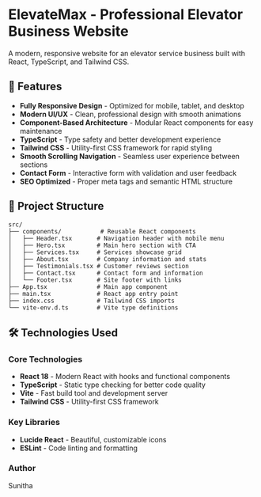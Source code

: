 # ElevateMax - Professional Elevator Business Website

A modern, responsive website for an elevator service business built with React, TypeScript, and Tailwind CSS.

## 🚀 Features

- **Fully Responsive Design** - Optimized for mobile, tablet, and desktop
- **Modern UI/UX** - Clean, professional design with smooth animations
- **Component-Based Architecture** - Modular React components for easy maintenance
- **TypeScript** - Type safety and better development experience
- **Tailwind CSS** - Utility-first CSS framework for rapid styling
- **Smooth Scrolling Navigation** - Seamless user experience between sections
- **Contact Form** - Interactive form with validation and user feedback
- **SEO Optimized** - Proper meta tags and semantic HTML structure

## 📁 Project Structure

```
src/
├── components/           # Reusable React components
│   ├── Header.tsx       # Navigation header with mobile menu
│   ├── Hero.tsx         # Main hero section with CTA
│   ├── Services.tsx     # Services showcase grid
│   ├── About.tsx        # Company information and stats
│   ├── Testimonials.tsx # Customer reviews section
│   ├── Contact.tsx      # Contact form and information
│   └── Footer.tsx       # Site footer with links
├── App.tsx              # Main app component
├── main.tsx             # React app entry point
├── index.css            # Tailwind CSS imports
└── vite-env.d.ts        # Vite type definitions
```

## 🛠️ Technologies Used

### Core Technologies
- **React 18** - Modern React with hooks and functional components
- **TypeScript** - Static type checking for better code quality
- **Vite** - Fast build tool and development server
- **Tailwind CSS** - Utility-first CSS framework

### Key Libraries
- **Lucide React** - Beautiful, customizable icons
- **ESLint** - Code linting and formatting

### Author 
Sunitha
